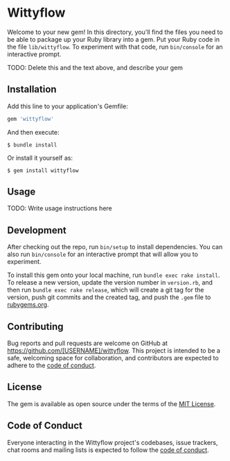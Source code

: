 # Wittyflow

Welcome to your new gem! In this directory, you'll find the files you need to be able to package up your Ruby library into a gem. Put your Ruby code in the file `lib/wittyflow`. To experiment with that code, run `bin/console` for an interactive prompt.

TODO: Delete this and the text above, and describe your gem

## Installation

Add this line to your application's Gemfile:

```ruby
gem 'wittyflow'
```

And then execute:

    $ bundle install

Or install it yourself as:

    $ gem install wittyflow

## Usage

TODO: Write usage instructions here

## Development

After checking out the repo, run `bin/setup` to install dependencies. You can also run `bin/console` for an interactive prompt that will allow you to experiment.

To install this gem onto your local machine, run `bundle exec rake install`. To release a new version, update the version number in `version.rb`, and then run `bundle exec rake release`, which will create a git tag for the version, push git commits and the created tag, and push the `.gem` file to [rubygems.org](https://rubygems.org).

## Contributing

Bug reports and pull requests are welcome on GitHub at https://github.com/[USERNAME]/wittyflow. This project is intended to be a safe, welcoming space for collaboration, and contributors are expected to adhere to the [code of conduct](https://github.com/[USERNAME]/wittyflow/blob/master/CODE_OF_CONDUCT.md).

## License

The gem is available as open source under the terms of the [MIT License](https://opensource.org/licenses/MIT).

## Code of Conduct

Everyone interacting in the Wittyflow project's codebases, issue trackers, chat rooms and mailing lists is expected to follow the [code of conduct](https://github.com/[USERNAME]/wittyflow/blob/master/CODE_OF_CONDUCT.md).
